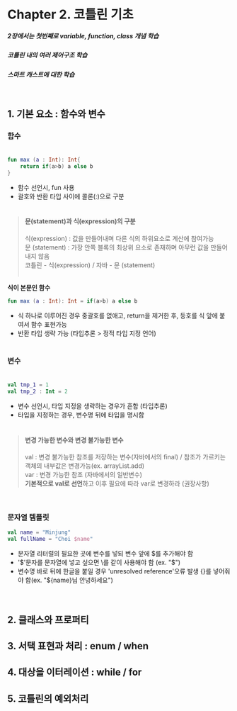 # Chapter 2. 코틀린 기초<br>
##### 2장에서는 첫번째로 variable, function, class 개념 학습 
##### 코틀린 내의 여러 제어구조 학습
##### 스마트 캐스트에 대한 학습<br><br><br>

## 1. 기본 요소 : 함수와 변수<br>
### 함수<br><br>
```kotlin
fun max (a : Int): Int{
    return if(a>b) a else b
}
```
- 함수 선언시, fun 사용
- 괄호와 반환 타입 사이에 콜론(:)으로 구분<br><br>
> #### 문(statement)과 식(expression)의 구분<br>
> 식(expression) : 값을 만들어내며 다른 식의 하위요소로 계산에 참여가능<br>
> 문 (statement) : 가장 안쪽 블록의 최상위 요소로 존재하며 아무런 값을 만들어내지 않음<br>
> 코틀린 - 식(expression) / 자바 - 문 (statement)<br><br>

**식이 본문인 함수**
```kotlin
fun max (a : Int): Int = if(a>b) a else b
```
- 식 하나로 이루어진 경우 중괄호를 없애고, return을 제거한 후, 등호를 식 앞에 붙여서 함수 표현가능<br>
- 반환 타입 생략 가능 (타입추론 > 정적 타입 지정 언어)<br><br>

### 변수<br><br>
```kotlin
val tmp_1 = 1
val tmp_2 : Int = 2
```
- 변수 선언시, 타입 지정을 생략하는 경우가 흔함 (타입추론)
- 타입을 지정하는 경우, 변수명 뒤에 타입을 명시함<br><br>

> #### 변경 가능한 변수와 변경 불가능한 변수<br>
> val : 변경 불가능한 참조를 저장하는 변수(자바에서의 final) / 참조가 가르키는객체의 내부값은 변경가능(ex. arrayList.add) <br>
> var : 변경 가능한 참조 (자바에서의 일반변수)<br>
> **기본적으로 val로 선언**하고 이후 필요에 따라 var로 변경하라 (권장사항)<br>
<br>

### 문자열 템플릿
```kotlin
val name = "Minjung"
val fullName = "Choi $name"
```
- 문자열 리터럴의 필요한 곳에 변수를 넣되 변수 앞에 $를 추가해야 함<br>
- '$'문자를 문자열에 넣고 싶으면 \를 같이 사용해야 함 (ex. "\$")<br>
- 변수명 바로 뒤에 한글을 붙일 경우 'unresolved reference'오류 발생 {}를 넣어줘야 함(ex. "${name}님 안녕하세요")<br><br><br>

## 2. 클래스와 프로퍼티<br>

## 3. 서택 표현과 처리 : enum / when<br>
## 4. 대상을 이터레이션 : while / for<br>
## 5. 코틀린의 예외처리<br>

